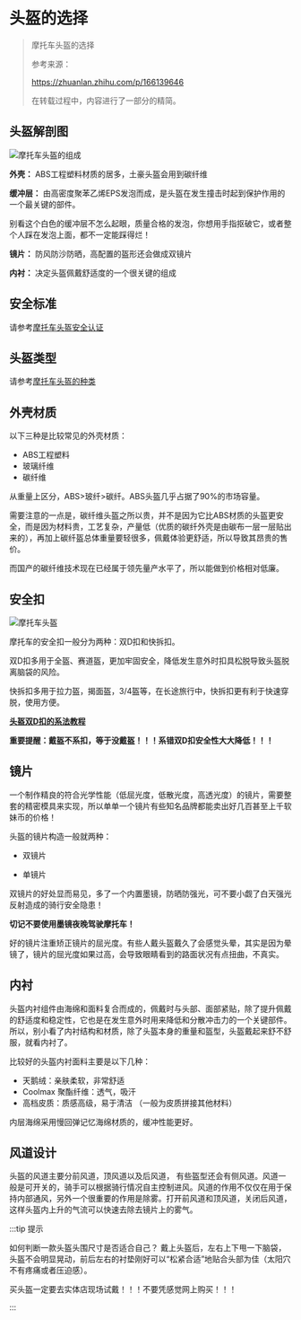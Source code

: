 # 头盔的选择

>摩托车头盔的选择
> 
> 
> 参考来源：
> 
> https://zhuanlan.zhihu.com/p/166139646
> 
> 在转载过程中，内容进行了一部分的精简。

## 头盔解剖图

![摩托车头盔的组成](https://p3-tt-ipv6.byteimg.com/origin/pgc-image/9fedef298ff14a688de923440fbe53be)

**外壳：** ABS工程塑料材质的居多，土豪头盔会用到碳纤维

**缓冲层：** 由高密度聚苯乙烯EPS发泡而成，是头盔在发生撞击时起到保护作用的一个最关键的部件。

别看这个白色的缓冲层不怎么起眼，质量合格的发泡，你想用手指抠破它，或者整个人踩在发泡上面，都不一定能踩得烂！

**镜片：** 防风防沙防晒，高配置的盔形还会做成双镜片

**内衬：** 决定头盔佩戴舒适度的一个很关键的组成

## 安全标准

请参考[摩托车头盔安全认证](./safety-certificate.html)

## 头盔类型

请参考[摩托车头盔的种类](./category.html)

## 外壳材质

以下三种是比较常见的外壳材质：

- ABS工程塑料
- 玻璃纤维
- 碳纤维

从重量上区分，ABS>玻纤>碳纤。ABS头盔几乎占据了90%的市场容量。

需要注意的一点是，碳纤维头盔之所以贵，并不是因为它比ABS材质的头盔更安全，而是因为材料贵，工艺复杂，产量低（优质的碳纤外壳是由碳布一层一层贴出来的），再加上碳纤盔总体重量要轻很多，佩戴体验更舒适，所以导致其昂贵的售价。

而国产的碳纤维技术现在已经属于领先量产水平了，所以能做到价格相对低廉。

## 安全扣

![摩托车头盔](https://inews.gtimg.com/newsapp_ls/0/13237896001/0)

摩托车的安全扣一般分为两种：双D扣和快拆扣。

双D扣多用于全盔、赛道盔，更加牢固安全，降低发生意外时扣具松脱导致头盔脱离脑袋的风险。

快拆扣多用于拉力盔，揭面盔，3/4盔等，在长途旅行中，快拆扣更有利于快速穿脱，使用方便。

[**头盔双D扣的系法教程**](https://www.bilibili.com/video/BV1gk4y1279n)

**重要提醒：戴盔不系扣，等于没戴盔！！！系错双D扣安全性大大降低！！！**

## 镜片

一个制作精良的符合光学性能（低屈光度，低散光度，高透光度）的镜片，需要整套的精密模具来实现，所以单单一个镜片有些知名品牌都能卖出好几百甚至上千软妹币的价格！

头盔的镜片构造一般就两种：

- 双镜片
  
- 单镜片

双镜片的好处显而易见，多了一个内置墨镜，防晒防强光，可不要小觑了白天强光反射造成的骑行安全隐患！ 

**切记不要使用墨镜夜晚驾驶摩托车！**

好的镜片注重矫正镜片的屈光度。有些人戴头盔戴久了会感觉头晕，其实是因为晕镜了，镜片的屈光度如果过高，会导致眼睛看到的路面状况有点扭曲，不真实。

## 内衬

头盔内衬组件由海绵和面料复合而成的，佩戴时与头部、面部紧贴，除了提升佩戴的舒适度和稳定性，它也是在发生意外时用来降低和分散冲击力的一个关键部件。所以，别小看了内衬结构和材质，除了头盔本身的重量和盔型，头盔戴起来舒不舒服，就看内衬了。

比较好的头盔内衬面料主要是以下几种：

- 天鹅绒：亲肤柔软，非常舒适
- Coolmax 聚酯纤维：透气，吸汗
- 高档皮质：质感高级，易于清洁 （一般为皮质拼接其他材料）

内层海绵采用慢回弹记忆海绵材质的，缓冲性能更好。

## 风道设计

头盔的风道主要分前风道，顶风道以及后风道， 有些盔型还会有侧风道。风道一般是可开关的，骑手可以根据骑行情况自主控制进风。风道的作用不仅仅在用于保持内部通风，另外一个很重要的作用是除雾。打开前风道和顶风道，关闭后风道，这样头盔内上升的气流可以快速去除去镜片上的雾气。

:::tip 提示

如何判断一款头盔头围尺寸是否适合自己？ 戴上头盔后，左右上下甩一下脑袋，头盔不会明显晃动，前后左右的衬垫刚好可以“松紧合适”地贴合头部为佳（太阳穴不有疼痛或者压迫感）。

买头盔一定要去实体店现场试戴！！！不要凭感觉网上购买！！！

:::